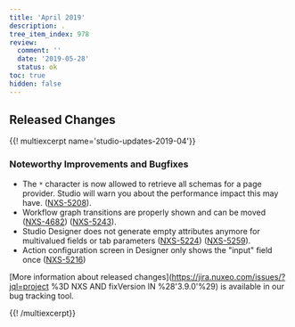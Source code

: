 ```yaml
---
title: 'April 2019'
description: .
tree_item_index: 978
review:
  comment: ''
  date: '2019-05-28'
  status: ok
toc: true
hidden: false
---
```


## Released Changes

{{! multiexcerpt name='studio-updates-2019-04'}}

### Noteworthy Improvements and Bugfixes

- The `*` character is now allowed to retrieve all schemas for a page provider. Studio will warn you about the performance impact this may have. ([NXS-5208](https://jira.nuxeo.com/browse/NXS-5208)).
- Workflow graph transitions are properly shown and can be moved ([NXS-4682](https://jira.nuxeo.com/browse/NXS-4682)) ([NXS-5243](https://jira.nuxeo.com/browse/NXS-5243)).
- Studio Designer does not generate empty attributes anymore for multivalued fields or tab parameters ([NXS-5224](https://jira.nuxeo.com/browse/NXS-5224)) ([NXS-5259](https://jira.nuxeo.com/browse/NXS-5259)).
- Action configuration screen in Designer only shows the "input" field once ([NXS-5216](https://jira.nuxeo.com/browse/NXS-5216))

[More information about released changes](https://jira.nuxeo.com/issues/?jql=project %3D NXS AND fixVersion IN %28'3.9.0'%29) is available in our bug tracking tool.

{{! /multiexcerpt}}
